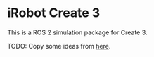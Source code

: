 # iRobot Create 3

This is a ROS 2 simulation package for Create 3.

TODO: Copy some ideas from [here](https://github.com/irobot-ros/ros2-cross-compilation).
